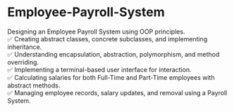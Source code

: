 # Employee-Payroll-System

 Designing an Employee Payroll System using OOP principles.<br>
✅ Creating abstract classes, concrete subclasses, and implementing inheritance.<br>
✅ Understanding encapsulation, abstraction, polymorphism, and method overriding.<br>
✅ Implementing a terminal-based user interface for interaction.<br>
✅ Calculating salaries for both Full-Time and Part-Time employees with abstract methods.<br>
✅ Managing employee records, salary updates, and removal using a Payroll System.
